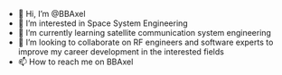 - 👋 Hi, I’m @BBAxel
- 👀 I’m interested in Space System Engineering
- 🌱 I’m currently learning satellite communication system engineering
- 💞️ I’m looking to collaborate on RF engineers and software experts to improve my career development in the interested fields
- 📫 How to reach me on BBAxel

<!---
BBAxel/BBAxel is a ✨ special ✨ repository because its `README.md` (this file) appears on your GitHub profile.
You can click the Preview link to take a look at your changes.
--->
